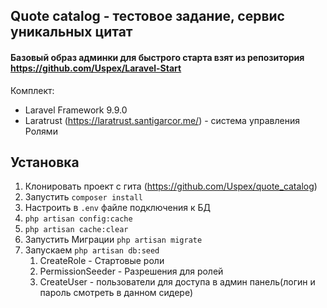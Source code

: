 ## Quote catalog - тестовое задание, сервис уникальных цитат 

#### Базовый образ админки для быстрого старта взят из репозитория https://github.com/Uspex/Laravel-Start

Комплект:
- Laravel Framework 9.9.0
- Laratrust (https://laratrust.santigarcor.me/) - система управления Ролями


## Установка

1. Клонировать проект с гита (https://github.com/Uspex/quote_catalog)
2. Запустить `composer install`
3. Настроить в `.env` файле подключения к БД
4. `php artisan config:cache`
5. `php artisan cache:clear`
6. Запустить Миграции `php artisan migrate`
7. Запускаем `php artisan db:seed`    
   1. CreateRole - Стартовые роли
   2. PermissionSeeder - Разрешения для ролей
   3. CreateUser - пользователи для доступа в админ панель(логин и пароль смотреть в данном сидере)

